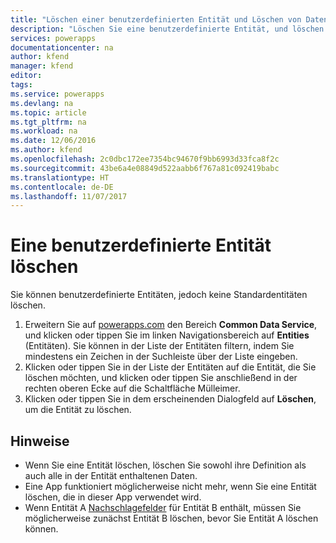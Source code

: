 ```yaml
---
title: "Löschen einer benutzerdefinierten Entität und Löschen von Daten | Microsoft-Dokumentation"
description: "Löschen Sie eine benutzerdefinierte Entität, und löschen Sie alle Daten."
services: powerapps
documentationcenter: na
author: kfend
manager: kfend
editor: 
tags: 
ms.service: powerapps
ms.devlang: na
ms.topic: article
ms.tgt_pltfrm: na
ms.workload: na
ms.date: 12/06/2016
ms.author: kfend
ms.openlocfilehash: 2c0dbc172ee7354bc94670f9bb6993d33fca8f2c
ms.sourcegitcommit: 43be6a4e08849d522aabb6f767a81c092419babc
ms.translationtype: HT
ms.contentlocale: de-DE
ms.lasthandoff: 11/07/2017
---
```

# <a name="delete-a-custom-entity"></a>Eine benutzerdefinierte Entität löschen
Sie können benutzerdefinierte Entitäten, jedoch keine Standardentitäten löschen.

1. Erweitern Sie auf [powerapps.com](https://web.powerapps.com) den Bereich **Common Data Service**, und klicken oder tippen Sie im linken Navigationsbereich auf **Entities** (Entitäten). Sie können in der Liste der Entitäten filtern, indem Sie mindestens ein Zeichen in der Suchleiste über der Liste eingeben.
2. Klicken oder tippen Sie in der Liste der Entitäten auf die Entität, die Sie löschen möchten, und klicken oder tippen Sie anschließend in der rechten oberen Ecke auf die Schaltfläche Mülleimer.
3. Klicken oder tippen Sie in dem erscheinenden Dialogfeld auf **Löschen**, um die Entität zu löschen.

## <a name="notes"></a>Hinweise
* Wenn Sie eine Entität löschen, löschen Sie sowohl ihre Definition als auch alle in der Entität enthaltenen Daten.
* Eine App funktioniert möglicherweise nicht mehr, wenn Sie eine Entität löschen, die in dieser App verwendet wird.
* Wenn Entität A [Nachschlagefelder](data-platform-entity-lookup.md) für Entität B enthält, müssen Sie möglicherweise zunächst Entität B löschen, bevor Sie Entität A löschen können.

